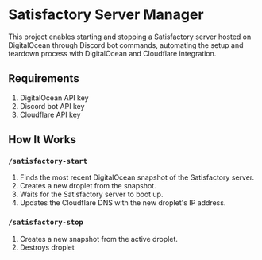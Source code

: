 # Satisfactory Server Manager

This project enables starting and stopping a Satisfactory server hosted on DigitalOcean through Discord bot commands, automating the setup and teardown process with DigitalOcean and Cloudflare integration.

## Requirements
1. DigitalOcean API key
2. Discord bot API key
3. Cloudflare API key

## How It Works

### `/satisfactory-start`
1. Finds the most recent DigitalOcean snapshot of the Satisfactory server.
2. Creates a new droplet from the snapshot.
3. Waits for the Satisfactory server to boot up.
4. Updates the Cloudflare DNS with the new droplet's IP address.


### `/satisfactory-stop`
1. Creates a new snapshot from the active droplet.
2. Destroys droplet
